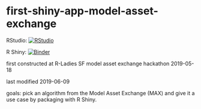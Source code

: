 
# first-shiny-app-model-asset-exchange

RStudio: [![RStudio](https://mybinder.org/badge_logo.svg)](https://mybinder.org/v2/gh/leecourt98/first-shiny-app-model-asset-exchange/master?urlpath=rstudio)

R Shiny: [![Binder](https://mybinder.org/badge_logo.svg)](https://mybinder.org/v2/gh/leecourt98/first-shiny-app-model-asset-exchange/master?urlpath=shiny/shiny-app/)

first constructed at R-Ladies SF model asset exchange hackathon 
2019-05-18

last modified
2019-06-09

goals: pick an algorithm from the Model Asset Exchange (MAX) and give it a use case by packaging with R Shiny.
